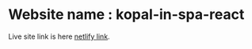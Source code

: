 # Website name : kopal-in-spa-react

Live site link is here [netlify link](https://github.com/facebook/create-react-app).
